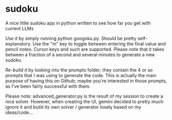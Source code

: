 # sudoku
A nice little sudoku app in python written to see how far you get with current LLMs

*Use it* by simply running python googoku.py. Should be pretty self-explanatory. Use the "m" key to toggle between entering the final value and pencil notes. Cursor keys and such are supported.
Please note that it takes between a fraction of a second and several minutes to generate a new sudoku.

*Re-build it* by looking into the prompts folder; they contain the 4 or so prompts that I was using to generate the code. This is actually the main purpose of having this on Github; maybe you're interested in those prompts, as I've been fairly successful with them.

Please note: advanced_generator.py is the result of my session to create a nice solver. However, when creating the UI, gemini decided to pretty much ignore it and build its own solver / generator losely based on my ideas/code...
